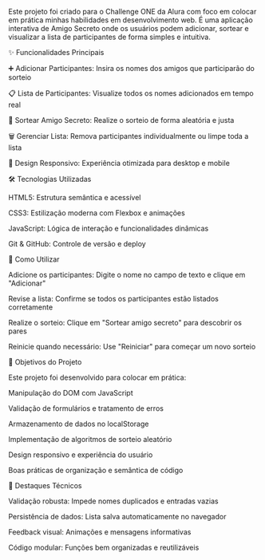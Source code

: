 Este projeto foi criado para o Challenge ONE da Alura com foco em colocar em prática minhas habilidades em desenvolvimento web. 
É uma aplicação interativa de Amigo Secreto onde os usuários podem adicionar, sortear e visualizar a lista de participantes de forma simples e intuitiva.

✨ Funcionalidades Principais

➕ Adicionar Participantes: Insira os nomes dos amigos que participarão do sorteio

📋 Lista de Participantes: Visualize todos os nomes adicionados em tempo real

🎲 Sortear Amigo Secreto: Realize o sorteio de forma aleatória e justa

🗑️ Gerenciar Lista: Remova participantes individualmente ou limpe toda a lista

📱 Design Responsivo: Experiência otimizada para desktop e mobile


🛠️ Tecnologias Utilizadas

HTML5: Estrutura semântica e acessível

CSS3: Estilização moderna com Flexbox e animações

JavaScript: Lógica de interação e funcionalidades dinâmicas

Git & GitHub: Controle de versão e deploy

🚀 Como Utilizar

Adicione os participantes: Digite o nome no campo de texto e clique em "Adicionar"

Revise a lista: Confirme se todos os participantes estão listados corretamente

Realize o sorteio: Clique em "Sortear amigo secreto" para descobrir os pares

Reinicie quando necessário: Use "Reiniciar" para começar um novo sorteio


🎯 Objetivos do Projeto

Este projeto foi desenvolvido para colocar em prática:

Manipulação do DOM com JavaScript

Validação de formulários e tratamento de erros

Armazenamento de dados no localStorage

Implementação de algoritmos de sorteio aleatório

Design responsivo e experiência do usuário

Boas práticas de organização e semântica de código

🌟 Destaques Técnicos

Validação robusta: Impede nomes duplicados e entradas vazias

Persistência de dados: Lista salva automaticamente no navegador

Feedback visual: Animações e mensagens informativas

Código modular: Funções bem organizadas e reutilizáveis